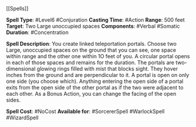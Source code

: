 [[Spells]] 

**Spell Type**: #Level6 #Conjuration
**Casting Time**: #Action 
**Range**: 500 feet
**Target**: Two Large unoccupied spaces
**Components**: #Verbal #Somatic 
**Duration**: #Concentration 

**Spell Description**: 
	You create linked teleportation portals. Choose two Large, unoccupied spaces on the ground that you can see, one space within range and the other one within 1O feet of you. A circular portal opens in each of those spaces and remains for the duration.
	The portals are two-dimensional glowing rings filled with mist that blocks sight. They hover inches from the ground and are perpendicular to it. A portal is open on only one side (you choose which). Anything entering the open side of a portal exits from the  open side of the other portal as if the two were adjacent to each other. As a Bonus Action, you can change the facing of the open sides.

**Spell Cost**: #NoCost 
**Available for**: #SorcererSpell #WarlockSpell #WizardSpell 